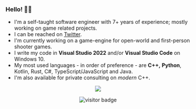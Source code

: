 ### Hello! 👋🏻

- I'm a self-taught software engineer with 7+ years of experience; mostly working on game related projects.
- I can be reached on [Twitter](https://twitter.com/ifarbod).
- I'm currently working on a game-engine for open-world and first-person shooter games.
- I write my code in **Visual Studio 2022** and/or **Visual Studio Code** on Windows 10.
- My most used languages - in order of preference - are **C++,** **Python**, Kotlin, Rust, C#, TypeScript/JavaScript and Java.
- I'm also available for private consulting on _modern_ C++.

<p align="center">
  <img src="https://github-readme-stats.vercel.app/api?username=ifarbod&show_icons=true&count_private=true&include_all_commits=true&theme=synthwave" />
</p>
<p align="center">
  <img src="https://visitor-badge.laobi.icu/badge?page_id=ifarbod.ifarbod" alt="visitor badge"/>
</p>

